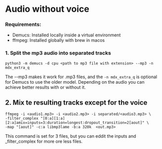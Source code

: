 # Audio without voice

### Requirements:
- Demucs: Installed locally inside a virtual environment
- ffmpeg: Installed globally with brew in macos

### 1. Split the mp3 audio into separated tracks

```
python3 -m demucs -d cpu <path to mp3 file with extension> --mp3 -n mdx_extra_q
```
The --mp3 makes it work for .mp3 files, and the `-n mdx_extra_q` is optional for Demucs to use the older model. Depending on the audio you can achieve better results with or without it.


## 2. Mix te resulting tracks except for the voice
```
ffmpeg -i <audio1.mp3> -i <audio2.mp3> -i separated/<audio3.mp3> \
-filter_complex "[0:a][1:a][2:a]amix=inputs=3:duration=longest:dropout_transition=2[aout]" \
-map "[aout]" -c:a libmp3lame -b:a 320k  <out.mp3>
```
This command is set for 3 files, but you can eddit the inputs and _filter_complex for more ore less files.

